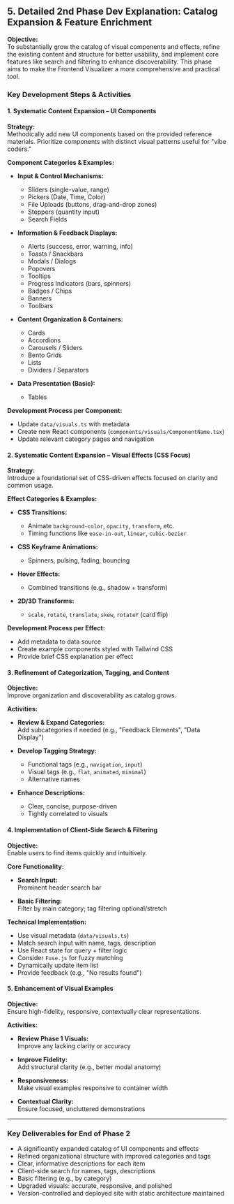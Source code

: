 ## 5. Detailed 2nd Phase Dev Explanation: Catalog Expansion & Feature Enrichment

**Objective:**  
To substantially grow the catalog of visual components and effects, refine the existing content and structure for better usability, and implement core features like search and filtering to enhance discoverability. This phase aims to make the Frontend Visualizer a more comprehensive and practical tool.

### Key Development Steps & Activities

#### 1. Systematic Content Expansion – UI Components

**Strategy:**  
Methodically add new UI components based on the provided reference materials. Prioritize components with distinct visual patterns useful for "vibe coders."

**Component Categories & Examples:**

- **Input & Control Mechanisms:**
  - Sliders (single-value, range)
  - Pickers (Date, Time, Color)
  - File Uploads (buttons, drag-and-drop zones)
  - Steppers (quantity input)
  - Search Fields

- **Information & Feedback Displays:**
  - Alerts (success, error, warning, info)
  - Toasts / Snackbars
  - Modals / Dialogs
  - Popovers
  - Tooltips
  - Progress Indicators (bars, spinners)
  - Badges / Chips
  - Banners
  - Toolbars

- **Content Organization & Containers:**
  - Cards
  - Accordions
  - Carousels / Sliders
  - Bento Grids
  - Lists
  - Dividers / Separators

- **Data Presentation (Basic):**
  - Tables

**Development Process per Component:**

- Update `data/visuals.ts` with metadata
- Create new React components (`components/visuals/ComponentName.tsx`)
- Update relevant category pages and navigation

#### 2. Systematic Content Expansion – Visual Effects (CSS Focus)

**Strategy:**  
Introduce a foundational set of CSS-driven effects focused on clarity and common usage.

**Effect Categories & Examples:**

- **CSS Transitions:**
  - Animate `background-color`, `opacity`, `transform`, etc.
  - Timing functions like `ease-in-out`, `linear`, `cubic-bezier`

- **CSS Keyframe Animations:**
  - Spinners, pulsing, fading, bouncing

- **Hover Effects:**
  - Combined transitions (e.g., shadow + transform)

- **2D/3D Transforms:**
  - `scale`, `rotate`, `translate`, `skew`, `rotateY` (card flip)

**Development Process per Effect:**

- Add metadata to data source
- Create example components styled with Tailwind CSS
- Provide brief CSS explanation per effect

#### 3. Refinement of Categorization, Tagging, and Content

**Objective:**  
Improve organization and discoverability as catalog grows.

**Activities:**

- **Review & Expand Categories:**  
  Add subcategories if needed (e.g., "Feedback Elements", "Data Display")

- **Develop Tagging Strategy:**
  - Functional tags (e.g., `navigation`, `input`)
  - Visual tags (e.g., `flat`, `animated`, `minimal`)
  - Alternative names

- **Enhance Descriptions:**
  - Clear, concise, purpose-driven
  - Tightly correlated to visuals

#### 4. Implementation of Client-Side Search & Filtering

**Objective:**  
Enable users to find items quickly and intuitively.

**Core Functionality:**

- **Search Input:**  
  Prominent header search bar

- **Basic Filtering:**  
  Filter by main category; tag filtering optional/stretch

**Technical Implementation:**

- Use visual metadata (`data/visuals.ts`)
- Match search input with name, tags, description
- Use React state for query + filter logic
- Consider `Fuse.js` for fuzzy matching
- Dynamically update item list
- Provide feedback (e.g., "No results found")

#### 5. Enhancement of Visual Examples

**Objective:**  
Ensure high-fidelity, responsive, contextually clear representations.

**Activities:**

- **Review Phase 1 Visuals:**  
  Improve any lacking clarity or accuracy

- **Improve Fidelity:**  
  Add structural clarity (e.g., better modal anatomy)

- **Responsiveness:**  
  Make visual examples responsive to container width

- **Contextual Clarity:**  
  Ensure focused, uncluttered demonstrations

---

### Key Deliverables for End of Phase 2

- A significantly expanded catalog of UI components and effects
- Refined organizational structure with improved categories and tags
- Clear, informative descriptions for each item
- Client-side search for names, tags, descriptions
- Basic filtering (e.g., by category)
- Upgraded visuals: accurate, responsive, and polished
- Version-controlled and deployed site with static architecture maintained
